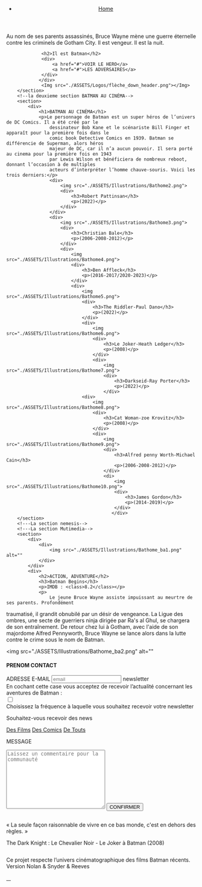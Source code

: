 <body>
    <header>
         <nav>
            <a href="Index.html">
                <img src="ASSETS/Logos/logohome.png" alt="">
            </a>
            <ul>
                <li><a href="Index.html">Home</a></li>
            </ul>
         </nav>
    </header>
    <main>
        <!--la premiere de la partie-hero-->
        <section>
            <div>
                <p>Au nom de ses parents assassinés, Bruce Wayne mène une guerre éternelle contre les
                    criminels de Gotham City. Il est vengeur. Il est la nuit.</p> 
                    
                 <h2>Il est Batman</h2>
                 <div>
                     <a href="#">VOIR LE HERO</a>
                     <a href="#">LES ADVERSAIRES</a>
                 </div>
                </div>
                 <Img src="./ASSETS/Logos/flèche_down_header.png"></Img>      
        </section>
        <!--la deuxieme section BATMAN AU CINÉMA-->
        <section>
            <div>
                <h1>BATMAN AU CINÉMA</h1>
                <p>Le personnage de Batman est un super héros de l’univers de DC Comics. Il a été créé par le
                    dessinateur Bob Kane et le scénariste Bill Finger et apparaît pour la première fois dans le
                    comic book Detective Comics en 1939. Batman se différencie de Superman, alors héros
                    majeur de DC, car il n’a aucun pouvoir. Il sera porté au cinema pour la première fois en 1943
                    par Lewis Wilson et bénéficiera de nombreux reboot, donnant l’occasion à de multiples
                    acteurs d’interpréter l’homme chauve-souris. Voici les trois derniers:</p>
                    <div>
                        <img src="./ASSETS/Illustrations/Bathome2.png">
                        <div>
                            <h3>Robert Pattinsan</h3>
                            <p>(2022)</p>
                        </div>
                    </div>
                    <div>
                        <img src="./ASSETS/Illustrations/Bathome3.png">
                        <div>
                            <h3>Christian Bale</h3>
                            <p>(2006-2008-2012)</p>
                        </div>
                        <div>
                            <img src="./ASSETS/Illustrations/Bathome4.png">
                            <div>
                                <h3>Ben Affleck</h3>
                                <p>(2016-2017/2020-2023)</p>
                            </div>
                            <div>
                                <img src="./ASSETS/Illustrations/Bathome5.png">
                                <div>
                                    <h3>The Riddler-Paul Dano</h3>
                                    <p>(2022)</p>
                                </div>
                                <div>
                                    <img src="./ASSETS/Illustrations/Bathome6.png">
                                    <div>
                                        <h3>Le Joker-Heath Ledger</h3>
                                        <p>(2008)</p>
                                    </div>
                                    <div>
                                        <img src="./ASSETS/Illustrations/Bathome7.png">
                                        <div>
                                            <h3>Darkseid-Ray Porter</h3>
                                            <p>(2022)</p>
                                        </div>
                                <div>
                                    <img src="./ASSETS/Illustrations/Bathome8.png">
                                    <div>
                                        <h3>Cat Woman-zoe Krovitz</h3>
                                        <p>(2008)</p>
                                    </div>
                                    <div>
                                        <img src="./ASSETS/Illustrations/Bathome9.png">
                                        <div>
                                            <h3>Alfred penny Worth-Michael Cain</h3>
                                            <p>(2006-2008-2012)</p>
                                        </div>
                                        <di>
                                            <img src="./ASSETS/Illustrations/Bathome10.png">
                                            <div>
                                                <h3>James Gordon</h3>
                                                <p>(2014-2019)</p>
                                            </div>
                                           </div>
        </section>
        <!---La section nemesis-->
        <!---La section Mutimedia-->
        <section>
            <div>
                <div>
                    <img src="./ASSETS/Illustrations/Bathome_ba1.png" alt=""
                </div>
            </div>
            <div>
                <h2>ACTION, ADVENTURE</h2>
                <h3>Batman Begins</h3>
                <p>IMDB : <class>8.2</class></p>
                <p>
                    Le jeune Bruce Wayne assiste impuissant au meurtre de ses parents. Profondément
traumatisé, il grandit obnubilé par un désir de vengeance. La Ligue des ombres, une secte de
guerriers ninja dirigée par Ra's al Ghul, se chargera de son entraînement. De retour chez lui à
Gotham, avec l'aide de son majordome Alfred Pennyworth, Bruce Wayne se lance alors dans
la lutte contre le crime sous le nom de Batman.
                </p>
            </div>
            <div>
                <img src="./ASSETS/Illustrations/Bathome_ba2.png" alt=""
            </div>
        </div>
        </div>
        </section>
        <!---formulaire-->
        <div>
            <h4>PRENOM CONTACT</h4>
            <form action="">
                <label for="E-MAIL">ADRESSE E-MAIL</label>
                <input type="email" name="email" placeholder="email">
                <label for="newsletter">newsletter</label> <br>
                <label for="">En cochant cette case vous acceptez de recevoir l’actualité concernant les aventures de
                Batman :</label><br>
                <input type="checkbox">
                <br>
                <div>
                    <span>Choisissez la fréquence à laquelle vous souhaitez recevoir votre newsletter</span> 
                    <span>
                        <img src="./ASSETS/Logos/icon_flèche_2.png" alt="">
                    </span>  
                </div>
                <div>
                    <p>Souhaitez-vous recevoir des news</p>
                </div>
                    <a href="">Des Films</a>
                    <a href="">Des Comics</a>
                    <a href="">De Touts</a>
                    <p>MESSAGE</p>
                    <textarea name="" id="" cols="30" rows="10" placeholder="Laissez un commentaire pour la communauté"></textarea>
                    <input type="submit" value="CONFIRMER">
            </form> 
        </div>
        <!--Section Citation-->
        <section>
            <div>
                <div>
                    <img src="./ASSETS/Logos/icon_guillemets_1.png" alt="">
                </div>
                <div>
                    <p>« La seule façon raisonnable de vivre en ce bas monde, c'est en dehors des règles. »</p>
                </div>
                 <div>
                    <p>The Dark Knight : Le Chevalier Noir - Le Joker à Batman (2008)</p>
                 </div>
            </div>
            <div>
                <img src="./ASSETS/Logos/icon_guillemets_2.png" alt=""> 
            </div>
        </section>
        <footer>
            <div>
                <img src="./ASSETS/Logos/icon_WB.png" alt="">
                <p>Ce projet respecte l’univers cinématographique des films Batman récents. Version Nolan &
                    Snyder & Reeves</p>
            </div>
            <div>
                <a href="#">
                    <img src="./ASSETS/Logos/logo_sayna_white.png" alt="">
                    <img src="./ASSETS/Logos/icon_x.png" alt="">
                    <img src="./ASSETS/Logos/icon_DC.png" alt="">
                </a>
                <a href=""><img src="./ASSETS/Logos/icon_facebook.png" alt=""></a>
                <a href=""><img src="./ASSETS/Logos/icon_ig.png" alt=""></a>
                <a href=""><img src="./ASSETS/Logos/icon_tw.png" alt=""></a>
            </div>
        </footer>
    </main>
